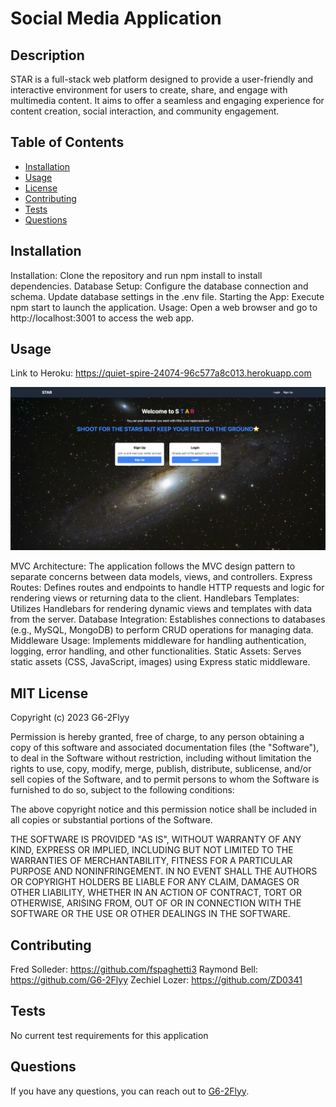 # Social Media Application
  
## Description
STAR is a full-stack web platform designed to provide a user-friendly and interactive environment for users to create, share, and engage with multimedia content. It aims to offer a seamless and engaging experience for content creation, social interaction, and community engagement.
## Table of Contents
- [Installation](#installation)
- [Usage](#usage)
- [License](#license)
- [Contributing](#contributing)
- [Tests](#tests)
- [Questions](#questions)
  
## Installation
Installation: Clone the repository and run npm install to install dependencies.
Database Setup: Configure the database connection and schema. Update database settings in the .env file.
Starting the App: Execute npm start to launch the application.
Usage: Open a web browser and go to http://localhost:3001 to access the web app.
## Usage
Link to Heroku: https://quiet-spire-24074-96c577a8c013.herokuapp.com

![alt text](/assets/images/star_screenshot.png)

MVC Architecture: The application follows the MVC design pattern to separate concerns between data models, views, and controllers.
Express Routes: Defines routes and endpoints to handle HTTP requests and logic for rendering views or returning data to the client.
Handlebars Templates: Utilizes Handlebars for rendering dynamic views and templates with data from the server.
Database Integration: Establishes connections to databases (e.g., MySQL, MongoDB) to perform CRUD operations for managing data.
Middleware Usage: Implements middleware for handling authentication, logging, error handling, and other functionalities.
Static Assets: Serves static assets (CSS, JavaScript, images) using Express static middleware.
## MIT License
Copyright (c) 2023 G6-2Flyy

Permission is hereby granted, free of charge, to any person obtaining a copy of this software and associated documentation files (the "Software"), to deal in the Software without restriction, including without limitation the rights to use, copy, modify, merge, publish, distribute, sublicense, and/or sell copies of the Software, and to permit persons to whom the Software is furnished to do so, subject to the following conditions:

The above copyright notice and this permission notice shall be included in all copies or substantial portions of the Software.

THE SOFTWARE IS PROVIDED "AS IS", WITHOUT WARRANTY OF ANY KIND, EXPRESS OR IMPLIED, INCLUDING BUT NOT LIMITED TO THE WARRANTIES OF MERCHANTABILITY, FITNESS FOR A PARTICULAR PURPOSE AND NONINFRINGEMENT. IN NO EVENT SHALL THE AUTHORS OR COPYRIGHT HOLDERS BE LIABLE FOR ANY CLAIM, DAMAGES OR OTHER LIABILITY, WHETHER IN AN ACTION OF CONTRACT, TORT OR OTHERWISE, ARISING FROM, OUT OF OR IN CONNECTION WITH THE SOFTWARE OR THE USE OR OTHER DEALINGS IN THE SOFTWARE.
  
## Contributing
Fred Solleder: https://github.com/fspaghetti3
Raymond Bell: https://github.com/G6-2Flyy
Zechiel Lozer: https://github.com/ZD0341
  
## Tests
No current test requirements for this application 
  
## Questions
If you have any questions, you can reach out to [G6-2Flyy](https://github.com/G6-2Flyy).
  
